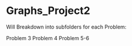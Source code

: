# Graphs_Project2
Will Breakdown into subfolders for each Problem:

Problem 3 
Problem 4
Problem 5-6
